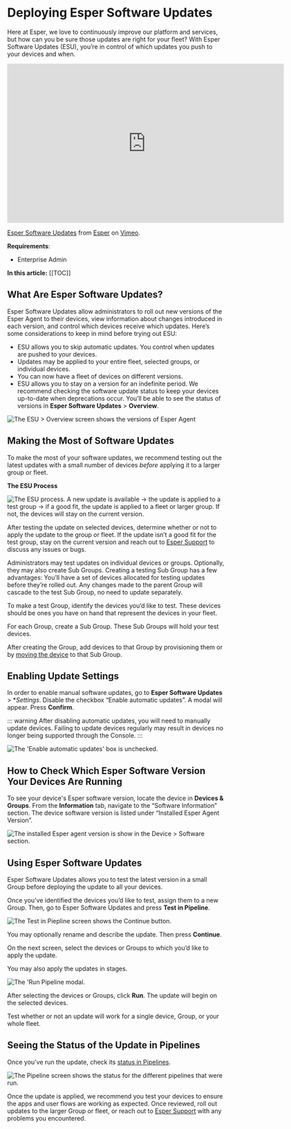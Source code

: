 # Deploying Esper Software Updates

Here at Esper, we love to continuously improve our platform and services, but how can you be sure those updates are right for your fleet? With Esper Software Updates (ESU), you’re in control of which updates you push to your devices and when. 

<iframe src="https://player.vimeo.com/video/782012774?h=b78d24be11&byline=0&portrait=0" width="640" height="368" frameborder="0" allow="autoplay; fullscreen; picture-in-picture" allowfullscreen></iframe>
<p><a href="https://vimeo.com/782012774">Esper Software Updates</a> from <a href="https://vimeo.com/esperacademy">Esper</a> on <a href="https://vimeo.com">Vimeo</a>.</p>

**Requirements**: 
- Enterprise Admin 

**In this article:**
[[TOC]]


## What Are Esper Software Updates? 

Esper Software Updates allow administrators to roll out new versions of the Esper Agent to their devices, view information about changes introduced in each version, and control which devices receive which updates. Here’s some considerations to keep in mind before trying out ESU: 

- ESU allows you to skip automatic updates. You control when updates are pushed to your devices.
- Updates may be applied to your entire fleet, selected groups, or individual devices.
- You can now have a fleet of devices on different versions. 
- ESU allows you to stay on a version for an indefinite period. We recommend checking the software update status to keep your devices up-to-date when deprecations occur. You’ll be able to see the status of versions in **Esper Software Updates** > **Overview**. 

![The ESU > Overview screen shows the versions of Esper Agent](./images/ESU/esu-versions.png)

## Making the Most of Software Updates 

To make the most of your software updates, we recommend testing out the latest updates with a small number of devices *before* applying it to a larger group or fleet. 

**The ESU Process**

![The ESU process. A new update is available -> the update is applied to a test group -> if a good fit, the update is applied to a fleet or larger group. If not, the devices will stay on the current version.](./images/ESU/the-esu-process.png)

After testing the update on selected devices, determine whether or not to apply the update to the group or fleet. If the update isn’t a good fit for the test group, stay on the current version and reach out to [Esper Support](mailto:support@esper.io) to discuss any issues or bugs. 

Administrators may test updates on individual devices or groups. Optionally, they may also create Sub Groups. Creating a testing Sub Group has a few advantages: 
You’ll have a set of devices allocated for testing updates before they’re rolled out. 
Any changes made to the parent Group will cascade to the test Sub Group, no need to update separately. 

To make a test Group, identify the devices you’d like to test. These devices should be ones you have on hand that represent the devices in your fleet.  

For each Group, create a Sub Group. These Sub Groups will hold your test devices.

After creating the Group, add devices to that Group by provisioning them or by [moving the device](https://console-docs-v2.esper.io/devices-groups/readyonboard-action.html#onboarding-methods) to that Sub Group. 


## Enabling Update Settings 

In order to enable manual software updates, go to **Esper Software Updates** > **Settings*. Disable the checkbox “Enable automatic updates”. A modal will appear. Press **Confirm**. 

::: warning 
After disabling automatic updates, you will need to manually update devices. Failing to update devices regularly may result in devices no longer being supported through the Console. 
:::

![The 'Enable automatic updates' box is unchecked.](./images/ESU/run-auto-updates-is-disabled.png)

## How to Check Which Esper Software Version Your Devices Are Running 

To see your device's Esper software version, locate the device in **Devices & Groups**. From the **Information** tab, navigate to the “Software Information” section. The device software version is listed under “Installed Esper Agent Version”. 

![The installed Esper agent version is show in the Device > Software section.](./images/ESU/shows-the-installed-esper-agent.png)

## Using Esper Software Updates

Esper Software Updates allows you to test the latest version in a small Group before deploying the update to all your devices. 

Once you’ve identified the devices you’d like to test, assign them to a new Group. Then, go to Esper Software Updates and press **Test in Pipeline**. 

![The Test in Piepline screen shows the Continue button.](./images/ESU/test-version-in-pipeline.png)

You may optionally rename and describe the update. Then press **Continue**. 

On the next screen, select the devices or Groups to which you’d like to apply the update. 

You may also apply the updates in stages. 

![The 'Run Pipeline modal.](./images/ESU/run-pipeliine-screen.png)

After selecting the devices or Groups, click **Run**. The update will begin on the selected devices. 

Test whether or not an update will work for a single device, Group, or your whole fleet. 

## Seeing the Status of the Update in Pipelines 

Once you’ve run the update, check its [status in Pipelines](https://console-docs-v2.esper.io/pipeline/stage.html).

![The Pipeline screen shows the status for the different pipelines that were run.](./images/ESU/pipelines-status.png)

Once the update is applied, we recommend you test your devices to ensure the apps and user flows are working as expected. Once reviewed, roll out updates to the larger Group or fleet, or reach out to [Esper Support](mailto:support@esper.io) with any problems you encountered.


